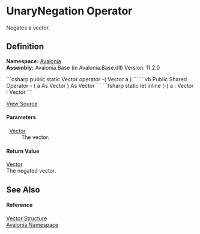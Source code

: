 # UnaryNegation Operator


Negates a vector.



## Definition
**Namespace:** <a href="N_Avalonia">Avalonia</a>  
**Assembly:** Avalonia.Base (in Avalonia.Base.dll) Version: 11.2.0

<Tabs groupId="api-code-preview">
<TabItem value="csharp" label="C#">
```csharp
public static Vector operator -(
	Vector a
)
```
</TabItem>
<TabItem value="vb" label="VB">
```vb
Public Shared Operator - ( 
	a As Vector
) As Vector
```
</TabItem>
<TabItem value="fsharp" label="F#">
```fsharp
static let inline (-)
        a : Vector  : Vector
```
</TabItem>
</Tabs>



<a href="https://github.com/AvaloniaUI/Avalonia/tree/master/src/Avalonia.Base/Vector.cs#L129" title="View the source code">View Source</a>



#### Parameters
<dl><dt>  <a href="T_Avalonia_Vector">Vector</a></dt><dd>The vector.</dd></dl>

#### Return Value
<a href="T_Avalonia_Vector">Vector</a>  
The negated vector.

## See Also


#### Reference
<a href="T_Avalonia_Vector">Vector Structure</a>  
<a href="N_Avalonia">Avalonia Namespace</a>  

